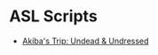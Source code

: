 # ASL Scripts
* [Akiba's Trip: Undead & Undressed](https://github.com/C0Y0TL/ASL-Scripts/tree/main/Akiba's%20Trip%20Undead%20%26%20Undressed)
